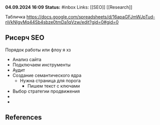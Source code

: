 **04.09.2024 16:09**
**Status:** #inbox 
Links: [[SEO]] [[Research]]

Табличка  https://docs.google.com/spreadsheets/d/16apaGFJmWJpTud-nVkNIgvMq44Sb4sbze0tmDa1qVzw/edit?gid=0#gid=0

## Рисерч SEO

Порядок работы или флоу я хз

- Анализ сайта
- Подключаем инструменты
- Аудит
- Создание семантического ядра
	- Нужна страница для порога
		- Пишем текст с ключами
- Выбор стратегии продвижения
- 
- 

## References
